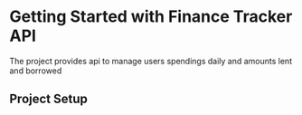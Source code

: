# Getting Started with Finance Tracker API
The project provides api to manage users spendings daily and amounts lent and borrowed
## Project Setup


